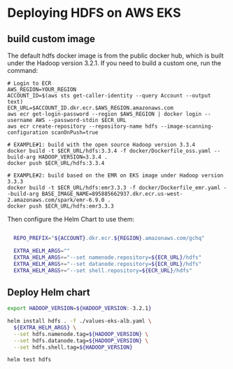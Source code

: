 # Deploying HDFS on AWS EKS

## build custom image
The default hdfs docker image is from the public docker hub, which is built under the Hadoop version 3.2.1. If you need to build a custom one, run the command:

```
# Login to ECR
AWS_REGION=YOUR_REGION
ACCOUNT_ID=$(aws sts get-caller-identity --query Account --output text)
ECR_URL=$ACCOUNT_ID.dkr.ecr.$AWS_REGION.amazonaws.com
aws ecr get-login-password --region $AWS_REGION | docker login --username AWS --password-stdin $ECR_URL
aws ecr create-repository --repository-name hdfs --image-scanning-configuration scanOnPush=true

# EXAMPLE#1: build with the open source Hadoop version 3.3.4
docker build -t $ECR_URL/hdfs:3.3.4 -f docker/Dockerfile_oss.yaml --build-arg HADOOP_VERSION=3.3.4 .
docker push $ECR_URL/hdfs:3.3.4

# EXAMPLE#2: build based on the EMR on EKS image under Hadoop version 3.3.3
docker build -t $ECR_URL/hdfs:emr3.3.3 -f docker/Dockerfile_emr.yaml --build-arg BASE_IMAGE_NAME=895885662937.dkr.ecr.us-west-2.amazonaws.com/spark/emr-6.9.0 .
docker push $ECR_URL/hdfs:emr3.3.3
```
Then configure the Helm Chart to use them:

```bash

  REPO_PREFIX="${ACCOUNT}.dkr.ecr.${REGION}.amazonaws.com/gchq"

  EXTRA_HELM_ARGS=""
  EXTRA_HELM_ARGS+="--set namenode.repository=${ECR_URL}/hdfs"
  EXTRA_HELM_ARGS+="--set datanode.repository=${ECR_URL}/hdfs"
  EXTRA_HELM_ARGS+="--set shell.repository=${ECR_URL}/hdfs"
```

## Deploy Helm chart
```bash
export HADOOP_VERSION=${HADOOP_VERSION:-3.2.1}

helm install hdfs . -f ./values-eks-alb.yaml \
  ${EXTRA_HELM_ARGS} \
  --set hdfs.namenode.tag=${HADOOP_VERSION} \
  --set hdfs.datanode.tag=${HADOOP_VERSION} \
  --set hdfs.shell.tag=${HADOOP_VERSION}

helm test hdfs
```
